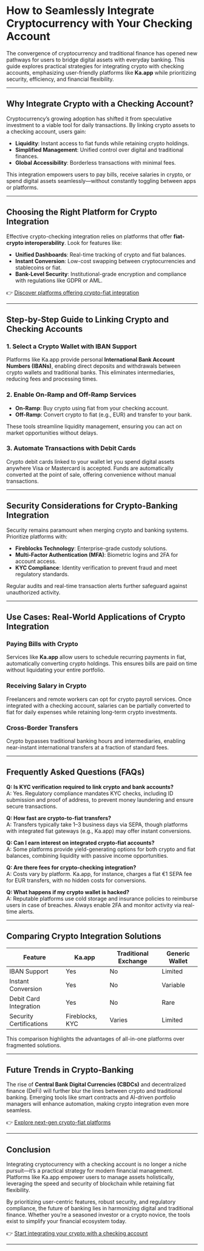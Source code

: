 # How to Seamlessly Integrate Cryptocurrency with Your Checking Account  

The convergence of cryptocurrency and traditional finance has opened new pathways for users to bridge digital assets with everyday banking. This guide explores practical strategies for integrating crypto with checking accounts, emphasizing user-friendly platforms like **Ka.app** while prioritizing security, efficiency, and financial flexibility.  

---

## Why Integrate Crypto with a Checking Account?  

Cryptocurrency’s growing adoption has shifted it from speculative investment to a viable tool for daily transactions. By linking crypto assets to a checking account, users gain:  
- **Liquidity**: Instant access to fiat funds while retaining crypto holdings.  
- **Simplified Management**: Unified control over digital and traditional finances.  
- **Global Accessibility**: Borderless transactions with minimal fees.  

This integration empowers users to pay bills, receive salaries in crypto, or spend digital assets seamlessly—without constantly toggling between apps or platforms.  

---

## Choosing the Right Platform for Crypto Integration  

Effective crypto-checking integration relies on platforms that offer **fiat-crypto interoperability**. Look for features like:  
- **Unified Dashboards**: Real-time tracking of crypto and fiat balances.  
- **Instant Conversion**: Low-cost swapping between cryptocurrencies and stablecoins or fiat.  
- **Bank-Level Security**: Institutional-grade encryption and compliance with regulations like GDPR or AML.  

👉 [Discover platforms offering crypto-fiat integration](https://bit.ly/okx-bonus)  

---

## Step-by-Step Guide to Linking Crypto and Checking Accounts  

### 1. Select a Crypto Wallet with IBAN Support  
Platforms like Ka.app provide personal **International Bank Account Numbers (IBANs)**, enabling direct deposits and withdrawals between crypto wallets and traditional banks. This eliminates intermediaries, reducing fees and processing times.  

### 2. Enable On-Ramp and Off-Ramp Services  
- **On-Ramp**: Buy crypto using fiat from your checking account.  
- **Off-Ramp**: Convert crypto to fiat (e.g., EUR) and transfer to your bank.  

These tools streamline liquidity management, ensuring you can act on market opportunities without delays.  

### 3. Automate Transactions with Debit Cards  
Crypto debit cards linked to your wallet let you spend digital assets anywhere Visa or Mastercard is accepted. Funds are automatically converted at the point of sale, offering convenience without manual transactions.  

---

## Security Considerations for Crypto-Banking Integration  

Security remains paramount when merging crypto and banking systems. Prioritize platforms with:  
- **Fireblocks Technology**: Enterprise-grade custody solutions.  
- **Multi-Factor Authentication (MFA)**: Biometric logins and 2FA for account access.  
- **KYC Compliance**: Identity verification to prevent fraud and meet regulatory standards.  

Regular audits and real-time transaction alerts further safeguard against unauthorized activity.  

---

## Use Cases: Real-World Applications of Crypto Integration  

### Paying Bills with Crypto  
Services like **Ka.app** allow users to schedule recurring payments in fiat, automatically converting crypto holdings. This ensures bills are paid on time without liquidating your entire portfolio.  

### Receiving Salary in Crypto  
Freelancers and remote workers can opt for crypto payroll services. Once integrated with a checking account, salaries can be partially converted to fiat for daily expenses while retaining long-term crypto investments.  

### Cross-Border Transfers  
Crypto bypasses traditional banking hours and intermediaries, enabling near-instant international transfers at a fraction of standard fees.  

---

## Frequently Asked Questions (FAQs)  

**Q: Is KYC verification required to link crypto and bank accounts?**  
A: Yes. Regulatory compliance mandates KYC checks, including ID submission and proof of address, to prevent money laundering and ensure secure transactions.  

**Q: How fast are crypto-to-fiat transfers?**  
A: Transfers typically take 1–3 business days via SEPA, though platforms with integrated fiat gateways (e.g., Ka.app) may offer instant conversions.  

**Q: Can I earn interest on integrated crypto-fiat accounts?**  
A: Some platforms provide yield-generating options for both crypto and fiat balances, combining liquidity with passive income opportunities.  

**Q: Are there fees for crypto-checking integration?**  
A: Costs vary by platform. Ka.app, for instance, charges a flat €1 SEPA fee for EUR transfers, with no hidden costs for conversions.  

**Q: What happens if my crypto wallet is hacked?**  
A: Reputable platforms use cold storage and insurance policies to reimburse users in case of breaches. Always enable 2FA and monitor activity via real-time alerts.  

---

## Comparing Crypto Integration Solutions  

| Feature                | Ka.app                  | Traditional Exchange | Generic Wallet |  
|------------------------|-------------------------|----------------------|----------------|  
| IBAN Support           | Yes                     | No                   | Limited        |  
| Instant Conversion     | Yes                     | No                   | Variable       |  
| Debit Card Integration | Yes                     | No                   | Rare           |  
| Security Certifications| Fireblocks, KYC         | Varies               | Limited        |  

This comparison highlights the advantages of all-in-one platforms over fragmented solutions.  

---

## Future Trends in Crypto-Banking  

The rise of **Central Bank Digital Currencies (CBDCs)** and decentralized finance (DeFi) will further blur the lines between crypto and traditional banking. Emerging tools like smart contracts and AI-driven portfolio managers will enhance automation, making crypto integration even more seamless.  

👉 [Explore next-gen crypto-fiat platforms](https://bit.ly/okx-bonus)  

---

## Conclusion  

Integrating cryptocurrency with a checking account is no longer a niche pursuit—it’s a practical strategy for modern financial management. Platforms like Ka.app empower users to manage assets holistically, leveraging the speed and security of blockchain while retaining fiat flexibility.  

By prioritizing user-centric features, robust security, and regulatory compliance, the future of banking lies in harmonizing digital and traditional finance. Whether you’re a seasoned investor or a crypto novice, the tools exist to simplify your financial ecosystem today.  

👉 [Start integrating your crypto with a checking account](https://bit.ly/okx-bonus)  

---  
